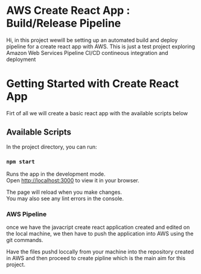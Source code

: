 # AWS Create React App : Build/Release Pipeline
Hi, in this project wewill be setting up an automated build and deploy pipeline for a create react app with AWS.
This is just a test project exploring Amazon Web Services Pipeline CI/CD contineous integration and deployment 


# Getting Started with Create React App
Firt of all we will create a basic react app with the available scripts below

## Available Scripts
In the project directory, you can run:

### `npm start`

Runs the app in the development mode.\
Open [http://localhost:3000](http://localhost:3000) to view it in your browser.

The page will reload when you make changes.\
You may also see any lint errors in the console.

### AWS Pipeline
once we have the javacript create react application created and edited on the local machine, we then have to push the application into AWS using the git commands. 

Have the files pushd loccally from your machine into the repository created in AWS and then proceed to create pipline which is the main aim for this project.






